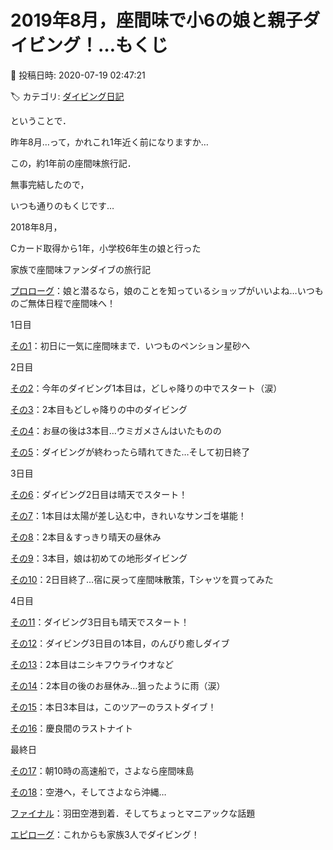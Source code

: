 # 2019年8月，座間味で小6の娘と親子ダイビング！…もくじ

📅 投稿日時: 2020-07-19 02:47:21

🏷️ カテゴリ: [ダイビング日記](ce3a7a8d424d112fce83ee85c81a0e344.md)

ということで．


昨年8月…って，かれこれ1年近く前になりますか…


この，約1年前の座間味旅行記．


無事完結したので，


いつも通りのもくじです…





2018年8月，


Cカード取得から1年，小学校6年生の娘と行った


家族で座間味ファンダイブの旅行記





[プロローグ](e12c81dc2d52bb0ada270339e97b6e824.md)：娘と潜るなら，娘のことを知っているショップがいいよね…いつものご無体日程で座間味へ！





1日目


[その1](e5f59b90a8694e1cee5e0000502a4f683.md)：初日に一気に座間味まで．いつものペンション星砂へ








2日目


[その2](e8f364bedc917e9528212a6b991ae439e.md)：今年のダイビング1本目は，どしゃ降りの中でスタート（涙）


[その3](e9187ecbcaf285b63887aa7ca9092ed46.md)：2本目もどしゃ降りの中のダイビング


[その4](eb67870f2b3404df5cd09b13e34c4754f.md)：お昼の後は3本目…ウミガメさんはいたものの


[その5](ece282592b71ead646135d721fbd5e2fa.md)：ダイビングが終わったら晴れてきた…そして初日終了





3日目


[その6](e6ab4f631a02de4cba965b110c3f00edf.md)：ダイビング2日目は晴天でスタート！


[その7](e0a4b8afad290782d53285770ffb74576.md)：1本目は太陽が差し込む中，きれいなサンゴを堪能！


[その8](e573e7478fa7bddf6baa9a3139cb5854a.md)：2本目＆すっきり晴天の昼休み


[その9](ebc6cd43f4a7c22fb34e6bbf97ab67f75.md)：3本目，娘は初めての地形ダイビング


[その10](edc9fca4c76ee800f87ab929ec0c273b4.md)：2日目終了…宿に戻って座間味散策，Tシャツを買ってみた





4日目


[その11](ecfb5c407bcad28c29a5f77dd8fcfbe81.md)：ダイビング3日目も晴天でスタート！


[その12](e3d9493c2159dad8cf4fc8285192d3a47.md)：ダイビング3日目の1本目，のんびり癒しダイブ


[その13](ecebc06838585d0f7c21d0569d6f9bafb.md)：2本目はニシキフウライウオなど


[その14](e983f1abb9be8d981ff91e27f6478acc9.md)：2本目の後のお昼休み…狙ったように雨（涙）


[その15](e36cc326c69911667c5774f03588086e5.md)：本日3本目は，このツアーのラストダイブ！


[その16](e5dd1ad6410ff2cb3a2accd68b5616308.md)：慶良間のラストナイト





最終日


[その17](e120b1cc1c322d7a5c7a0c053dd02a0eb.md)：朝10時の高速船で，さよなら座間味島


[その18](ea7375e3b6789e356ff7d08b1eb3dd116.md)：空港へ，そしてさよなら沖縄…


[ファイナル](e5a41c46842e2a17baa7d954ac9c6d63c.md)：羽田空港到着．そしてちょっとマニアックな話題





[エピローグ](e21c3f171c2d10beaca88fc7abc5f5549.md)：これからも家族3人でダイビング！
